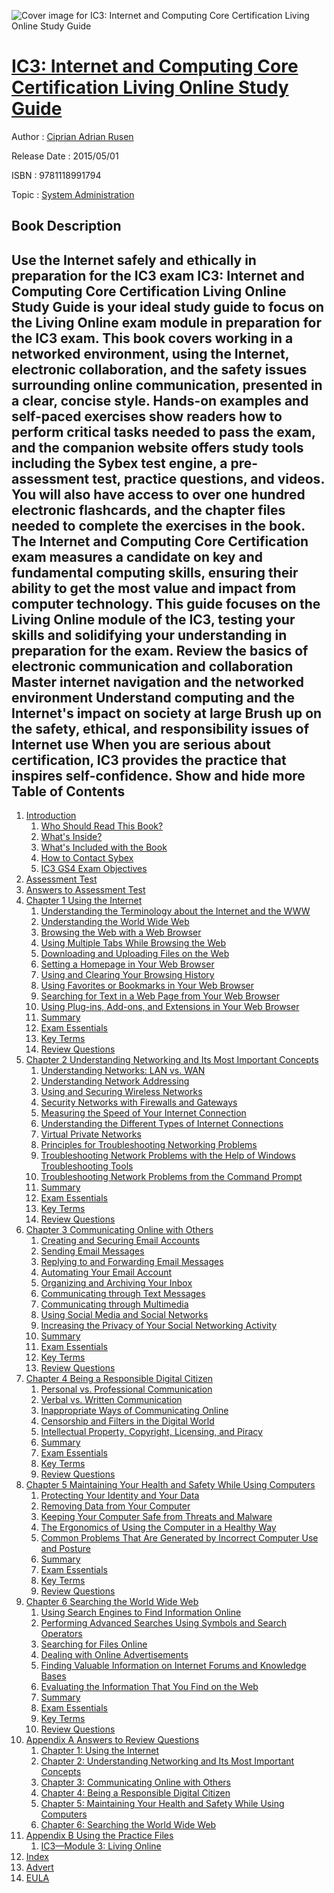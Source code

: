 ![Cover image for IC3: Internet and Computing Core Certification Living Online Study Guide](https://imgdetail.ebookreading.net/cover/cover/system_admin/EB9781118991794.jpg)

[IC3: Internet and Computing Core Certification Living Online Study Guide](https://ebookreading.net/view/book/IC3%3A+Internet+and+Computing+Core+Certification+Living+Online+Study+Guide-EB9781118991794_1.html "IC3: Internet and Computing Core Certification Living Online Study Guide")
====================================================================================================================

Author : [Ciprian Adrian Rusen](https://ebookreading.net/search/author/Ciprian+Adrian+Rusen)

Release Date : 2015/05/01

ISBN : 9781118991794

Topic : [System Administration](https://ebookreading.net/search/category/system-administration)

Book Description
-----------------

 Use the Internet safely and ethically in preparation for the IC3 exam
IC3: Internet and Computing Core Certification Living Online Study Guide is your ideal study guide to focus on the Living Online exam module in preparation for the IC3 exam. This book covers working in a networked environment, using the Internet, electronic collaboration, and the safety issues surrounding online communication, presented in a clear, concise style. Hands-on examples and self-paced exercises show readers how to perform critical tasks needed to pass the exam, and the companion website offers study tools including the Sybex test engine, a pre-assessment test, practice questions, and videos. You will also have access to over one hundred electronic flashcards, and the chapter files needed to complete the exercises in the book.
The Internet and Computing Core Certification exam measures a candidate on key and fundamental computing skills, ensuring their ability to get the most value and impact from computer technology. This guide focuses on the Living Online module of the IC3, testing your skills and solidifying your understanding in preparation for the exam.
Review the basics of electronic communication and collaboration
Master internet navigation and the networked environment
Understand computing and the Internet's impact on society at large
Brush up on the safety, ethical, and responsibility issues of Internet use
When you are serious about certification, IC3 provides the practice that inspires self-confidence.
        Show and hide more                
Table of Contents
-----------------

1. [Introduction](https://ebookreading.net/view/book/IC3%3A+Internet+and+Computing+Core+Certification+Living+Online+Study+Guide-EB9781118991794_6.html)
    1. [Who Should Read This Book?](https://ebookreading.net/view/book/IC3%3A+Internet+and+Computing+Core+Certification+Living+Online+Study+Guide-EB9781118991794_6.html#int_1)
    1. [What&#39;s Inside?](https://ebookreading.net/view/book/IC3%3A+Internet+and+Computing+Core+Certification+Living+Online+Study+Guide-EB9781118991794_6.html#int_2)
    1. [What&#39;s Included with the Book](https://ebookreading.net/view/book/IC3%3A+Internet+and+Computing+Core+Certification+Living+Online+Study+Guide-EB9781118991794_6.html#int_3)
    1. [How to Contact Sybex](https://ebookreading.net/view/book/IC3%3A+Internet+and+Computing+Core+Certification+Living+Online+Study+Guide-EB9781118991794_6.html#int_4)
    1. [IC3 GS4 Exam Objectives](https://ebookreading.net/view/book/IC3%3A+Internet+and+Computing+Core+Certification+Living+Online+Study+Guide-EB9781118991794_6.html#int_5)
1. [Assessment Test](https://ebookreading.net/view/book/IC3%3A+Internet+and+Computing+Core+Certification+Living+Online+Study+Guide-EB9781118991794_7.html)
1. [Answers to Assessment Test](https://ebookreading.net/view/book/IC3%3A+Internet+and+Computing+Core+Certification+Living+Online+Study+Guide-EB9781118991794_8.html)
1. [Chapter 1 Using the Internet](https://ebookreading.net/view/book/IC3%3A+Internet+and+Computing+Core+Certification+Living+Online+Study+Guide-EB9781118991794_9.html)
    1. [Understanding the Terminology about the Internet and the WWW](https://ebookreading.net/view/book/IC3%3A+Internet+and+Computing+Core+Certification+Living+Online+Study+Guide-EB9781118991794_9.html#c1_1)
    1. [Understanding the World Wide Web](https://ebookreading.net/view/book/IC3%3A+Internet+and+Computing+Core+Certification+Living+Online+Study+Guide-EB9781118991794_9.html#c1_2)
    1. [Browsing the Web with a Web Browser](https://ebookreading.net/view/book/IC3%3A+Internet+and+Computing+Core+Certification+Living+Online+Study+Guide-EB9781118991794_9.html#c1_3)
    1. [Using Multiple Tabs While Browsing the Web](https://ebookreading.net/view/book/IC3%3A+Internet+and+Computing+Core+Certification+Living+Online+Study+Guide-EB9781118991794_9.html#c1_4)
    1. [Downloading and Uploading Files on the Web](https://ebookreading.net/view/book/IC3%3A+Internet+and+Computing+Core+Certification+Living+Online+Study+Guide-EB9781118991794_9.html#c1_5)
    1. [Setting a Homepage in Your Web Browser](https://ebookreading.net/view/book/IC3%3A+Internet+and+Computing+Core+Certification+Living+Online+Study+Guide-EB9781118991794_9.html#c1_6)
    1. [Using and Clearing Your Browsing History](https://ebookreading.net/view/book/IC3%3A+Internet+and+Computing+Core+Certification+Living+Online+Study+Guide-EB9781118991794_9.html#c1_7)
    1. [Using Favorites or Bookmarks in Your Web Browser](https://ebookreading.net/view/book/IC3%3A+Internet+and+Computing+Core+Certification+Living+Online+Study+Guide-EB9781118991794_9.html#c1_8)
    1. [Searching for Text in a Web Page from Your Web Browser](https://ebookreading.net/view/book/IC3%3A+Internet+and+Computing+Core+Certification+Living+Online+Study+Guide-EB9781118991794_9.html#c1_9)
    1. [Using Plug-ins, Add-ons, and Extensions in Your Web Browser](https://ebookreading.net/view/book/IC3%3A+Internet+and+Computing+Core+Certification+Living+Online+Study+Guide-EB9781118991794_9.html#c1_10)
    1. [Summary](https://ebookreading.net/view/book/IC3%3A+Internet+and+Computing+Core+Certification+Living+Online+Study+Guide-EB9781118991794_9.html#c1_11)
    1. [Exam Essentials](https://ebookreading.net/view/book/IC3%3A+Internet+and+Computing+Core+Certification+Living+Online+Study+Guide-EB9781118991794_9.html#c1_12)
    1. [Key Terms](https://ebookreading.net/view/book/IC3%3A+Internet+and+Computing+Core+Certification+Living+Online+Study+Guide-EB9781118991794_9.html#c1_13)
    1. [Review Questions](https://ebookreading.net/view/book/IC3%3A+Internet+and+Computing+Core+Certification+Living+Online+Study+Guide-EB9781118991794_9.html#c1-exsec-0001)
1. [Chapter 2 Understanding Networking and Its Most Important Concepts](https://ebookreading.net/view/book/IC3%3A+Internet+and+Computing+Core+Certification+Living+Online+Study+Guide-EB9781118991794_10.html)
    1. [Understanding Networks: LAN vs. WAN](https://ebookreading.net/view/book/IC3%3A+Internet+and+Computing+Core+Certification+Living+Online+Study+Guide-EB9781118991794_10.html#c2_1)
    1. [Understanding Network Addressing](https://ebookreading.net/view/book/IC3%3A+Internet+and+Computing+Core+Certification+Living+Online+Study+Guide-EB9781118991794_10.html#c2_2)
    1. [Using and Securing Wireless Networks](https://ebookreading.net/view/book/IC3%3A+Internet+and+Computing+Core+Certification+Living+Online+Study+Guide-EB9781118991794_10.html#c2_3)
    1. [Security Networks with Firewalls and Gateways](https://ebookreading.net/view/book/IC3%3A+Internet+and+Computing+Core+Certification+Living+Online+Study+Guide-EB9781118991794_10.html#c2_4)
    1. [Measuring the Speed of Your Internet Connection](https://ebookreading.net/view/book/IC3%3A+Internet+and+Computing+Core+Certification+Living+Online+Study+Guide-EB9781118991794_10.html#c2_5)
    1. [Understanding the Different Types of Internet Connections](https://ebookreading.net/view/book/IC3%3A+Internet+and+Computing+Core+Certification+Living+Online+Study+Guide-EB9781118991794_10.html#c2_6)
    1. [Virtual Private Networks](https://ebookreading.net/view/book/IC3%3A+Internet+and+Computing+Core+Certification+Living+Online+Study+Guide-EB9781118991794_10.html#c2_7)
    1. [Principles for Troubleshooting Networking Problems](https://ebookreading.net/view/book/IC3%3A+Internet+and+Computing+Core+Certification+Living+Online+Study+Guide-EB9781118991794_10.html#c2_8)
    1. [Troubleshooting Network Problems with the Help of Windows Troubleshooting Tools](https://ebookreading.net/view/book/IC3%3A+Internet+and+Computing+Core+Certification+Living+Online+Study+Guide-EB9781118991794_10.html#c2_9)
    1. [Troubleshooting Network Problems from the Command Prompt](https://ebookreading.net/view/book/IC3%3A+Internet+and+Computing+Core+Certification+Living+Online+Study+Guide-EB9781118991794_10.html#c2_10)
    1. [Summary](https://ebookreading.net/view/book/IC3%3A+Internet+and+Computing+Core+Certification+Living+Online+Study+Guide-EB9781118991794_10.html#c2_11)
    1. [Exam Essentials](https://ebookreading.net/view/book/IC3%3A+Internet+and+Computing+Core+Certification+Living+Online+Study+Guide-EB9781118991794_10.html#c2_12)
    1. [Key Terms](https://ebookreading.net/view/book/IC3%3A+Internet+and+Computing+Core+Certification+Living+Online+Study+Guide-EB9781118991794_10.html#c2_13)
    1. [Review Questions](https://ebookreading.net/view/book/IC3%3A+Internet+and+Computing+Core+Certification+Living+Online+Study+Guide-EB9781118991794_10.html#c2-exsec-0001)
1. [Chapter 3 Communicating Online with Others](https://ebookreading.net/view/book/IC3%3A+Internet+and+Computing+Core+Certification+Living+Online+Study+Guide-EB9781118991794_11.html)
    1. [Creating and Securing Email Accounts](https://ebookreading.net/view/book/IC3%3A+Internet+and+Computing+Core+Certification+Living+Online+Study+Guide-EB9781118991794_11.html#c3_2)
    1. [Sending Email Messages](https://ebookreading.net/view/book/IC3%3A+Internet+and+Computing+Core+Certification+Living+Online+Study+Guide-EB9781118991794_11.html#c3_3)
    1. [Replying to and Forwarding Email Messages](https://ebookreading.net/view/book/IC3%3A+Internet+and+Computing+Core+Certification+Living+Online+Study+Guide-EB9781118991794_11.html#c3_4)
    1. [Automating Your Email Account](https://ebookreading.net/view/book/IC3%3A+Internet+and+Computing+Core+Certification+Living+Online+Study+Guide-EB9781118991794_11.html#c3_5)
    1. [Organizing and Archiving Your Inbox](https://ebookreading.net/view/book/IC3%3A+Internet+and+Computing+Core+Certification+Living+Online+Study+Guide-EB9781118991794_11.html#c3_6)
    1. [Communicating through Text Messages](https://ebookreading.net/view/book/IC3%3A+Internet+and+Computing+Core+Certification+Living+Online+Study+Guide-EB9781118991794_11.html#c3_7)
    1. [Communicating through Multimedia](https://ebookreading.net/view/book/IC3%3A+Internet+and+Computing+Core+Certification+Living+Online+Study+Guide-EB9781118991794_11.html#c3_8)
    1. [Using Social Media and Social Networks](https://ebookreading.net/view/book/IC3%3A+Internet+and+Computing+Core+Certification+Living+Online+Study+Guide-EB9781118991794_11.html#c3_9)
    1. [Increasing the Privacy of Your Social Networking Activity](https://ebookreading.net/view/book/IC3%3A+Internet+and+Computing+Core+Certification+Living+Online+Study+Guide-EB9781118991794_11.html#c3_10)
    1. [Summary](https://ebookreading.net/view/book/IC3%3A+Internet+and+Computing+Core+Certification+Living+Online+Study+Guide-EB9781118991794_11.html#c3_11)
    1. [Exam Essentials](https://ebookreading.net/view/book/IC3%3A+Internet+and+Computing+Core+Certification+Living+Online+Study+Guide-EB9781118991794_11.html#c3_12)
    1. [Key Terms](https://ebookreading.net/view/book/IC3%3A+Internet+and+Computing+Core+Certification+Living+Online+Study+Guide-EB9781118991794_11.html#c3_13)
    1. [Review Questions](https://ebookreading.net/view/book/IC3%3A+Internet+and+Computing+Core+Certification+Living+Online+Study+Guide-EB9781118991794_11.html#c3-exsec-0001)
1. [Chapter 4 Being a Responsible Digital Citizen](https://ebookreading.net/view/book/IC3%3A+Internet+and+Computing+Core+Certification+Living+Online+Study+Guide-EB9781118991794_12.html)
    1. [Personal vs. Professional Communication](https://ebookreading.net/view/book/IC3%3A+Internet+and+Computing+Core+Certification+Living+Online+Study+Guide-EB9781118991794_12.html#c4_1)
    1. [Verbal vs. Written Communication](https://ebookreading.net/view/book/IC3%3A+Internet+and+Computing+Core+Certification+Living+Online+Study+Guide-EB9781118991794_12.html#c4_2)
    1. [Inappropriate Ways of Communicating Online](https://ebookreading.net/view/book/IC3%3A+Internet+and+Computing+Core+Certification+Living+Online+Study+Guide-EB9781118991794_12.html#c4_3)
    1. [Censorship and Filters in the Digital World](https://ebookreading.net/view/book/IC3%3A+Internet+and+Computing+Core+Certification+Living+Online+Study+Guide-EB9781118991794_12.html#c4_4)
    1. [Intellectual Property, Copyright, Licensing, and Piracy](https://ebookreading.net/view/book/IC3%3A+Internet+and+Computing+Core+Certification+Living+Online+Study+Guide-EB9781118991794_12.html#c4_5)
    1. [Summary](https://ebookreading.net/view/book/IC3%3A+Internet+and+Computing+Core+Certification+Living+Online+Study+Guide-EB9781118991794_12.html#c4_6)
    1. [Exam Essentials](https://ebookreading.net/view/book/IC3%3A+Internet+and+Computing+Core+Certification+Living+Online+Study+Guide-EB9781118991794_12.html#c4_7)
    1. [Key Terms](https://ebookreading.net/view/book/IC3%3A+Internet+and+Computing+Core+Certification+Living+Online+Study+Guide-EB9781118991794_12.html#c4_8)
    1. [Review Questions](https://ebookreading.net/view/book/IC3%3A+Internet+and+Computing+Core+Certification+Living+Online+Study+Guide-EB9781118991794_12.html#c4-exsec-0001)
1. [Chapter 5 Maintaining Your Health and Safety While Using Computers](https://ebookreading.net/view/book/IC3%3A+Internet+and+Computing+Core+Certification+Living+Online+Study+Guide-EB9781118991794_13.html)
    1. [Protecting Your Identity and Your Data](https://ebookreading.net/view/book/IC3%3A+Internet+and+Computing+Core+Certification+Living+Online+Study+Guide-EB9781118991794_13.html#c5_2)
    1. [Removing Data from Your Computer](https://ebookreading.net/view/book/IC3%3A+Internet+and+Computing+Core+Certification+Living+Online+Study+Guide-EB9781118991794_13.html#c5_3)
    1. [Keeping Your Computer Safe from Threats and Malware](https://ebookreading.net/view/book/IC3%3A+Internet+and+Computing+Core+Certification+Living+Online+Study+Guide-EB9781118991794_13.html#c5_4)
    1. [The Ergonomics of Using the Computer in a Healthy Way](https://ebookreading.net/view/book/IC3%3A+Internet+and+Computing+Core+Certification+Living+Online+Study+Guide-EB9781118991794_13.html#c5_5)
    1. [Common Problems That Are Generated by Incorrect Computer Use and Posture](https://ebookreading.net/view/book/IC3%3A+Internet+and+Computing+Core+Certification+Living+Online+Study+Guide-EB9781118991794_13.html#c5_6)
    1. [Summary](https://ebookreading.net/view/book/IC3%3A+Internet+and+Computing+Core+Certification+Living+Online+Study+Guide-EB9781118991794_13.html#c5_7)
    1. [Exam Essentials](https://ebookreading.net/view/book/IC3%3A+Internet+and+Computing+Core+Certification+Living+Online+Study+Guide-EB9781118991794_13.html#c5_8)
    1. [Key Terms](https://ebookreading.net/view/book/IC3%3A+Internet+and+Computing+Core+Certification+Living+Online+Study+Guide-EB9781118991794_13.html#c5_9)
    1. [Review Questions](https://ebookreading.net/view/book/IC3%3A+Internet+and+Computing+Core+Certification+Living+Online+Study+Guide-EB9781118991794_13.html#c5-exsec-0001)
1. [Chapter 6 Searching the World Wide Web](https://ebookreading.net/view/book/IC3%3A+Internet+and+Computing+Core+Certification+Living+Online+Study+Guide-EB9781118991794_14.html)
    1. [Using Search Engines to Find Information Online](https://ebookreading.net/view/book/IC3%3A+Internet+and+Computing+Core+Certification+Living+Online+Study+Guide-EB9781118991794_14.html#c6_2)
    1. [Performing Advanced Searches Using Symbols and Search Operators](https://ebookreading.net/view/book/IC3%3A+Internet+and+Computing+Core+Certification+Living+Online+Study+Guide-EB9781118991794_14.html#c6_3)
    1. [Searching for Files Online](https://ebookreading.net/view/book/IC3%3A+Internet+and+Computing+Core+Certification+Living+Online+Study+Guide-EB9781118991794_14.html#c6_4)
    1. [Dealing with Online Advertisements](https://ebookreading.net/view/book/IC3%3A+Internet+and+Computing+Core+Certification+Living+Online+Study+Guide-EB9781118991794_14.html#c6_5)
    1. [Finding Valuable Information on Internet Forums and Knowledge Bases](https://ebookreading.net/view/book/IC3%3A+Internet+and+Computing+Core+Certification+Living+Online+Study+Guide-EB9781118991794_14.html#c6_6)
    1. [Evaluating the Information That You Find on the Web](https://ebookreading.net/view/book/IC3%3A+Internet+and+Computing+Core+Certification+Living+Online+Study+Guide-EB9781118991794_14.html#c6_7)
    1. [Summary](https://ebookreading.net/view/book/IC3%3A+Internet+and+Computing+Core+Certification+Living+Online+Study+Guide-EB9781118991794_14.html#c6_8)
    1. [Exam Essentials](https://ebookreading.net/view/book/IC3%3A+Internet+and+Computing+Core+Certification+Living+Online+Study+Guide-EB9781118991794_14.html#c6_9)
    1. [Key Terms](https://ebookreading.net/view/book/IC3%3A+Internet+and+Computing+Core+Certification+Living+Online+Study+Guide-EB9781118991794_14.html#c6_10)
    1. [Review Questions](https://ebookreading.net/view/book/IC3%3A+Internet+and+Computing+Core+Certification+Living+Online+Study+Guide-EB9781118991794_14.html#c6-exsec-0001)
1. [Appendix A Answers to Review Questions](https://ebookreading.net/view/book/IC3%3A+Internet+and+Computing+Core+Certification+Living+Online+Study+Guide-EB9781118991794_15.html)
    1. [Chapter 1: Using the Internet](https://ebookreading.net/view/book/IC3%3A+Internet+and+Computing+Core+Certification+Living+Online+Study+Guide-EB9781118991794_15.html#a1_11)
    1. [Chapter 2: Understanding Networking and Its Most Important Concepts](https://ebookreading.net/view/book/IC3%3A+Internet+and+Computing+Core+Certification+Living+Online+Study+Guide-EB9781118991794_15.html#a1_12)
    1. [Chapter 3: Communicating Online with Others](https://ebookreading.net/view/book/IC3%3A+Internet+and+Computing+Core+Certification+Living+Online+Study+Guide-EB9781118991794_15.html#a1_13)
    1. [Chapter 4: Being a Responsible Digital Citizen](https://ebookreading.net/view/book/IC3%3A+Internet+and+Computing+Core+Certification+Living+Online+Study+Guide-EB9781118991794_15.html#a1_14)
    1. [Chapter 5: Maintaining Your Health and Safety While Using Computers](https://ebookreading.net/view/book/IC3%3A+Internet+and+Computing+Core+Certification+Living+Online+Study+Guide-EB9781118991794_15.html#a1_15)
    1. [Chapter 6: Searching the World Wide Web](https://ebookreading.net/view/book/IC3%3A+Internet+and+Computing+Core+Certification+Living+Online+Study+Guide-EB9781118991794_15.html#a1_16)
1. [Appendix B Using the Practice Files](https://ebookreading.net/view/book/IC3%3A+Internet+and+Computing+Core+Certification+Living+Online+Study+Guide-EB9781118991794_16.html)
    1. [IC3—Module 3: Living Online](https://ebookreading.net/view/book/IC3%3A+Internet+and+Computing+Core+Certification+Living+Online+Study+Guide-EB9781118991794_16.html#a2_4)
1. [Index](https://ebookreading.net/view/book/IC3%3A+Internet+and+Computing+Core+Certification+Living+Online+Study+Guide-EB9781118991794_17.html)
1. [Advert](https://ebookreading.net/view/book/IC3%3A+Internet+and+Computing+Core+Certification+Living+Online+Study+Guide-EB9781118991794_18.html)
1. [EULA](https://ebookreading.net/view/book/IC3%3A+Internet+and+Computing+Core+Certification+Living+Online+Study+Guide-EB9781118991794_19.html)
